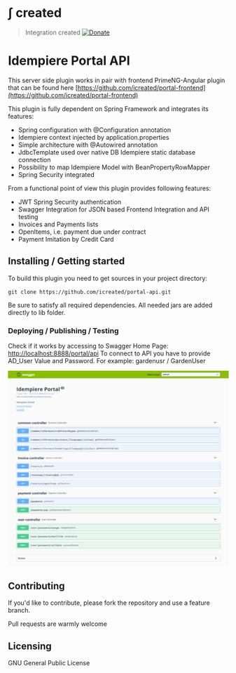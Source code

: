 # &int; created 
> Integration created
[![Donate](https://img.shields.io/badge/Donate-PayPal-green.svg)](https://www.paypal.com/cgi-bin/webscr?cmd=_s-xclick&hosted_button_id=7TYVAGLZ7XATQ&source=url) 

# Idempiere Portal API
> 

This server side plugin works in pair with frontend PrimeNG-Angular plugin that can be found here 
[https://github.com/icreated/portal-frontend](https://github.com/icreated/portal-frontend) 

This plugin is fully dependent on Spring Framework and integrates its features:

*   Spring configuration with @Configuration annotation
*	Idempiere context injected by application.properties
*	Simple architecture with @Autowired annotation 
*   JdbcTemplate used over native DB Idempiere static database connection
*	Possibility to map Idempiere Model with BeanPropertyRowMapper
*	Spring Security integrated
 

From a functional point of view this plugin provides following features:

*	JWT Spring Security authentication
*	Swagger Integration for JSON based Frontend Integration and API testing
*	Invoices and Payments lists
*	OpenItems, i.e. payment due under contract
*	Payment Imitation by Credit Card


## Installing / Getting started

To build this plugin you need to get sources in your project directory:

```shell
git clone https://github.com/icreated/portal-api.git
```

Be sure to satisfy all required dependencies. All needed jars are added directly to lib folder.


### Deploying / Publishing / Testing
Check if it works by accessing to Swagger Home Page:
[http://localhost:8888/portal/api](http://localhost:8888/portal/api) 
To connect to API you have to provide AD_User Value and Password. For example: gardenusr / GardenUser

!["Swagger UI"](Swagger_UI.png "Swagger UI") 


## Contributing

If you'd like to contribute, please fork the repository and use a feature
branch. 

Pull requests are warmly welcome


## Licensing

GNU General Public License
